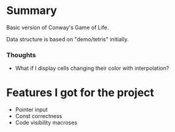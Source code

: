 # Summary
Basic version of Conway's Game of Life.

Data structure is based on "demo/tetris" initially.

### Thoughts
* What if I display cells changing their color with interpolation?

# Features I got for the project
* Pointer input
* Const correctness
* Code visibility macroses
